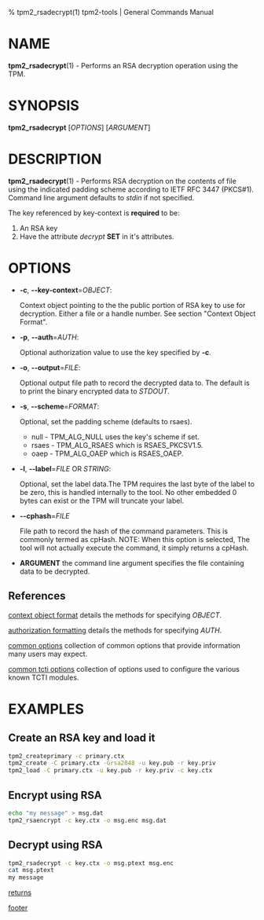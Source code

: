 % tpm2_rsadecrypt(1) tpm2-tools | General Commands Manual

# NAME

**tpm2_rsadecrypt**(1) - Performs an RSA decryption operation using the TPM.

# SYNOPSIS

**tpm2_rsadecrypt** [*OPTIONS*] [*ARGUMENT*]

# DESCRIPTION

**tpm2_rsadecrypt**(1) - Performs RSA decryption on the contents of file
using the indicated padding scheme according to IETF RFC 3447 (PKCS#1).
Command line argument defaults to *stdin* if not specified.

The key referenced by key-context is **required** to be:

1. An RSA key
2. Have the attribute *decrypt* **SET** in it's attributes.

# OPTIONS

  * **-c**, **\--key-context**=_OBJECT_:

    Context object pointing to the the public portion of RSA key to use for
    decryption. Either a file or a handle number.
    See section "Context Object Format".

  * **-p**, **\--auth**=_AUTH_:

    Optional authorization value to use the key specified by **-c**.

  * **-o**, **\--output**=_FILE_:

    Optional output file path to record the decrypted data to. The default is to
    print the binary encrypted data to _STDOUT_.

  * **-s**, **\--scheme**=_FORMAT_:

    Optional, set the padding scheme (defaults to rsaes).

    * null  - TPM_ALG_NULL uses the key's scheme if set.
    * rsaes - TPM_ALG_RSAES which is RSAES_PKCSV1.5.
    * oaep  - TPM_ALG_OAEP which is RSAES_OAEP.

  * **-l**, **\--label**=_FILE_ OR _STRING_:

    Optional, set the label data.The TPM requires the last byte of the label to
    be zero, this is handled internally to the tool. No other embedded 0 bytes
    can exist or the TPM will truncate your label.

  * **\--cphash**=_FILE_

    File path to record the hash of the command parameters. This is commonly
    termed as cpHash. NOTE: When this option is selected, The tool will not
    actually execute the command, it simply returns a cpHash.

  * **ARGUMENT** the command line argument specifies the file containing data to
    be decrypted.

## References

[context object format](common/ctxobj.md) details the methods for specifying
_OBJECT_.

[authorization formatting](common/authorizations.md) details the methods for
specifying _AUTH_.

[common options](common/options.md) collection of common options that provide
information many users may expect.

[common tcti options](common/tcti.md) collection of options used to configure
the various known TCTI modules.


# EXAMPLES

## Create an RSA key and load it
```bash
tpm2_createprimary -c primary.ctx
tpm2_create -C primary.ctx -Grsa2048 -u key.pub -r key.priv
tpm2_load -C primary.ctx -u key.pub -r key.priv -c key.ctx
```

## Encrypt using RSA
```bash
echo "my message" > msg.dat
tpm2_rsaencrypt -c key.ctx -o msg.enc msg.dat
```

## Decrypt using RSA
```bash
tpm2_rsadecrypt -c key.ctx -o msg.ptext msg.enc
cat msg.ptext
my message
```

[returns](common/returns.md)

[footer](common/footer.md)

